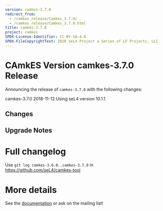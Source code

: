 ```yaml
---
version: camkes-3.7.0
redirect_from:
  - /camkes_release/Camkes_3.7.0/
  - /camkes_release/Camkes_3.7.0.html
title: camkes-3.7.0
project: camkes
SPDX-License-Identifier: CC-BY-SA-4.0
SPDX-FileCopyrightText: 2020 seL4 Project a Series of LF Projects, LLC.
---
```

# CAmkES Version camkes-3.7.0 Release

Announcing the release of `camkes-3.7.0` with the following changes:

camkes-3.7.0 2018-11-12
Using seL4 version 10.1.1
  
## Changes


## Upgrade Notes


# Full changelog
 Use `git log camkes-3.6.0..camkes-3.7.0` in
<https://github.com/seL4/camkes-tool>

# More details
 See the
[documentation](https://github.com/seL4/camkes-tool/blob/camkes-3.7.0/docs/index.md)
or ask on the mailing list!
